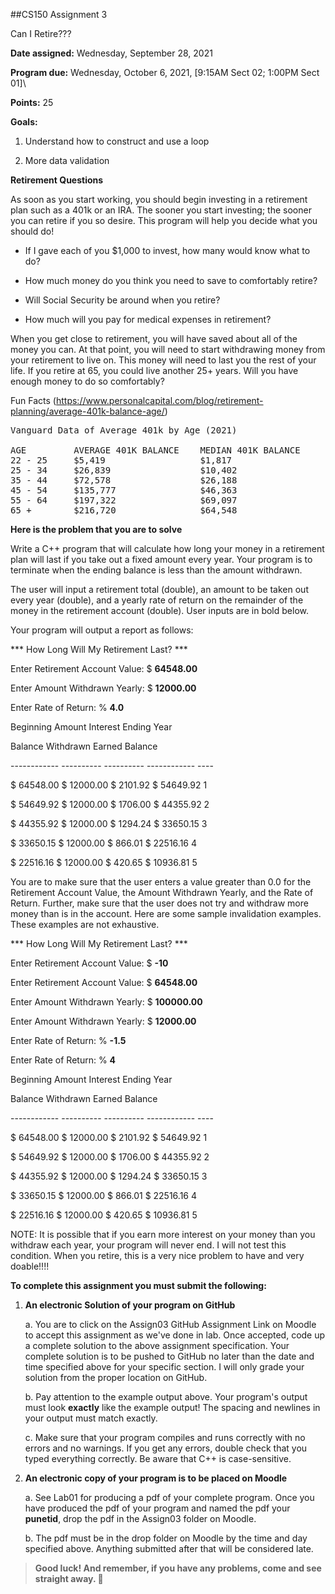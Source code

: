 ##CS150 Assignment 3

Can I Retire???

**Date assigned:** Wednesday, September 28, 2021

**Program due:** Wednesday, October 6, 2021, \[9:15AM Sect 02; 1:00PM
Sect 01\]\

**Points:** 25

**Goals:**

1.  Understand how to construct and use a loop

2.  More data validation

**Retirement Questions**

As soon as you start working, you should begin investing in a retirement
plan such as a 401k or an IRA. The sooner you start investing; the
sooner you can retire if you so desire. This program will help you
decide what you should do!

-   If I gave each of you \$1,000 to invest, how many would know what to
    do?

-   How much money do you think you need to save to comfortably retire?

-   Will Social Security be around when you retire?

-   How much will you pay for medical expenses in retirement?

When you get close to retirement, you will have saved about all of the
money you can. At that point, you will need to start withdrawing money
from your retirement to live on. This money will need to last you the
rest of your life. If you retire at 65, you could live another 25+
years. Will you have enough money to do so comfortably?

Fun Facts
(https://www.personalcapital.com/blog/retirement-planning/average-401k-balance-age/)

<pre>
Vanguard Data of Average 401k by Age (2021)

AGE         AVERAGE 401K BALANCE    MEDIAN 401K BALANCE
22 - 25     $5,419                  $1,817
25 - 34     $26,839                 $10,402
35 - 44     $72,578                 $26,188
45 - 54     $135,777                $46,363
55 - 64     $197,322                $69,097
65 +        $216,720                $64,548
</pre>

**Here is the problem that you are to solve**

Write a C++ program that will calculate how long your money in a
retirement plan will last if you take out a fixed amount every year.
Your program is to terminate when the ending balance is less than the
amount withdrawn.

The user will input a retirement total (double), an amount to be taken
out every year (double), and a yearly rate of return on the remainder of
the money in the retirement account (double). User inputs are in bold
below.

Your program will output a report as follows:

﻿\*\*\* How Long Will My Retirement Last? \*\*\*

Enter Retirement Account Value: \$ **64548.00**

Enter Amount Withdrawn Yearly: \$ **12000.00**

Enter Rate of Return: % **4.0**

Beginning Amount Interest Ending Year

Balance Withdrawn Earned Balance

\-\-\-\-\-\-\-\-\-\-\-- \-\-\-\-\-\-\-\-\-- \-\-\-\-\-\-\-\-\--
\-\-\-\-\-\-\-\-\-\-\-- \-\-\--

\$ 64548.00 \$ 12000.00 \$ 2101.92 \$ 54649.92 1

\$ 54649.92 \$ 12000.00 \$ 1706.00 \$ 44355.92 2

\$ 44355.92 \$ 12000.00 \$ 1294.24 \$ 33650.15 3

\$ 33650.15 \$ 12000.00 \$ 866.01 \$ 22516.16 4

\$ 22516.16 \$ 12000.00 \$ 420.65 \$ 10936.81 5

You are to make sure that the user enters a value greater than 0.0 for
the Retirement Account Value, the Amount Withdrawn Yearly, and the Rate
of Return. Further, make sure that the user does not try and withdraw
more money than is in the account. Here are some sample invalidation
examples. These examples are not exhaustive.

﻿\*\*\* How Long Will My Retirement Last? \*\*\*

Enter Retirement Account Value: \$ **-10**

Enter Retirement Account Value: \$ **64548.00**

Enter Amount Withdrawn Yearly: \$ **100000.00**

Enter Amount Withdrawn Yearly: \$ **12000.00**

Enter Rate of Return: % **-1.5**

Enter Rate of Return: % **4**

Beginning Amount Interest Ending Year

Balance Withdrawn Earned Balance

\-\-\-\-\-\-\-\-\-\-\-- \-\-\-\-\-\-\-\-\-- \-\-\-\-\-\-\-\-\--
\-\-\-\-\-\-\-\-\-\-\-- \-\-\--

\$ 64548.00 \$ 12000.00 \$ 2101.92 \$ 54649.92 1

\$ 54649.92 \$ 12000.00 \$ 1706.00 \$ 44355.92 2

\$ 44355.92 \$ 12000.00 \$ 1294.24 \$ 33650.15 3

\$ 33650.15 \$ 12000.00 \$ 866.01 \$ 22516.16 4

\$ 22516.16 \$ 12000.00 \$ 420.65 \$ 10936.81 5

NOTE: It is possible that if you earn more interest on your money than
you withdraw each year, your program will never end. I will not test
this condition. When you retire, this is a very nice problem to have and
very doable!!!!

**To complete this assignment you must submit the following:**

1.  **An electronic Solution of your program on GitHub**

    a.  You are to click on the Assign03 GitHub Assignment Link on
        Moodle to accept this assignment as we've done in lab. Once
        accepted, code up a complete solution to the above assignment
        specification. Your complete solution is to be pushed to GitHub
        no later than the date and time specified above for your
        specific section. I will only grade your solution from the
        proper location on GitHub.

    b.  Pay attention to the example output above. Your program's output
        must look **exactly** like the example output! The spacing and
        newlines in your output must match exactly.

    c.  Make sure that your program compiles and runs correctly with no
        errors and no warnings. If you get any errors, double check that
        you typed everything correctly. Be aware that C++ is
        case-sensitive.

2.  **An electronic copy of your program is to be placed on Moodle**

    a.  See Lab01 for producing a pdf of your complete program. Once you
        have produced the pdf of your program and named the pdf your
        **punetid**, drop the pdf in the Assign03 folder on Moodle.

    b.  The pdf must be in the drop folder on Moodle by the time and day
        specified above. Anything submitted after that will be
        considered late.

> **Good luck! And remember, if you have any problems, come and see
> straight away. **
